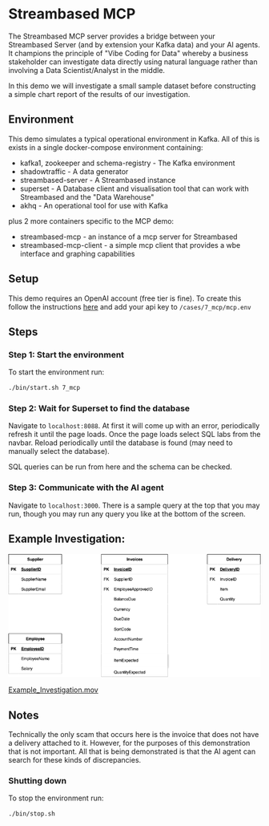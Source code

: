 # Streambased MCP

The Streambased MCP server provides a bridge between your Streambased Server (and by extension your Kafka data) and your
AI agents. It champions the principle of "Vibe Coding for Data" whereby a business stakeholder can investigate data
directly using natural language rather than involving a Data Scientist/Analyst in the middle.

In this demo we will investigate a small sample dataset before constructing a simple chart report of the results of
our investigation.

## Environment

This demo simulates a typical operational environment in Kafka. All of this is exists in a single docker-compose
environment containing:

* kafka1, zookeeper and schema-registry - The Kafka environment
* shadowtraffic - A data generator
* streambased-server - A Streambased instance
* superset - A Database client and visualisation tool that can work with Streambased and the "Data Warehouse"
* akhq - An operational tool for use with Kafka

plus 2 more containers specific to the MCP demo:

* streambased-mcp - an instance of a mcp server for Streambased
* streambased-mcp-client - a simple mcp client that provides a wbe interface and graphing capabilities

## Setup

This demo requires an OpenAI account (free tier is fine). To create this follow the instructions
[here](https://platform.openai.com/api-keys) and add your api key to `/cases/7_mcp/mcp.env`

## Steps

### Step 1: Start the environment

To start the environment run:

```bash
./bin/start.sh 7_mcp
```


### Step 2: Wait for Superset to find the database
Navigate to `localhost:8088`. 
At first it will come up with an error, periodically refresh it until the page loads.
Once the page loads select SQL labs from the navbar.
Reload periodically until the database is found (may need to manually select the database).

SQL queries can be run from here and the schema can be checked. 

### Step 3: Communicate with the AI agent
Navigate to `localhost:3000`.
There is a sample query at the top that you may run, though you may run any query you like at the bottom of the screen.

## Example Investigation:

![Database_layout.png](media/Database_layout.png)

[Example_Investigation.mov](media/Example_Investigation.mov)

## Notes

Technically the only scam that occurs here is the invoice that does not have a delivery attached to it.
However, for the purposes of this demonstration that is not important.
All that is being demonstrated is that the AI agent can search for these kinds of discrepancies.

### Shutting down

To stop the environment run:

```bash
./bin/stop.sh
```